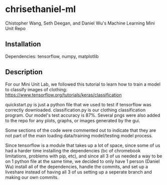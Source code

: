 # chrisethaniel-ml
Chistopher Wang, Seth Deegan, and Daniel Wu's Machine Learning Mini Unit Repo

## Installation
Dependencies: tensorflow, numpy, matplotlib

## Description
For our Mini Unit Lab, we followed this tutorial to learn how to train a model to classify images of clothing:
https://www.tensorflow.org/tutorials/keras/classification

quickstart.py is just a python file that we used to test if tensorflow was correctly downloaded.
classification.py is our clothing classification program.
Our model's test accuracy is 87%.
Several pngs were also added to the repo for any plots, graphs, or images generated by the gui.

Some sections of the code were commented out to indicate that they are not part of the main loading data/training model/testing model process.

Since tensorflow is a module that takes up a lot of space, since some of us had a harder time installing the dependencies (bc of chromebook limitations, problems with pip, etc), and since all 3 of us needed a way to be on 1 python file at the same time, we decided to only have 1 person (Daniel Wu) install all of the dependencies, handle the commits, and set up a liveshare instead of having all 3 of us setting up a seperate branch and making our own commits.

